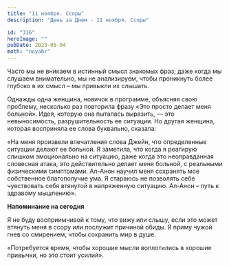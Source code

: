 ```yaml
---
title: "11 ноября. Ссоры"
description: "День за Днем - 11 ноября. Ссоры"

id: "316"
heroImage: ""
pubDate: 2023-05-04
moth: "noyabr"
---
```


Часто мы не вникаем в истинный смысл знакомых фраз; даже когда мы слушаем
внимательно, мы не анализируем, чтобы проникнуть более глубоко в их смысл – мы
привыкли их слышать.

Однажды одна женщина, новичок в программе, объясняя свою проблему, несколько
раз повторила фразу «Это просто делает меня больной». Идея, которую она
пыталась выразить, — это невыносимость, разрушительность ее ситуации. Но
другая женщина, которая восприняла ее слова буквально, сказала:

«На меня произвели впечатления слова Джейн, что определенные ситуации делают
ее больной. Я заметила, что когда я реагирую слишком эмоционально на ситуацию,
даже когда это неоправданная словесная атака, это действительно делает меня
больной, с реальными физическими симптомами. Ал-Анон научил меня сохранять мое
собственное благополучие ума. Я стараюсь не позволять себе чувствовать себя
втянутой в напряженную ситуацию. Ал-Анон – путь к здравому мышлению».

**Напоминание на сегодня**

Я не буду восприимчивой к тому, что вижу или слышу, если это может втянуть
меня в ссору или послужит причиной обиды. Я приму чужой гнев со смирением,
чтобы сохранить мир в душе.

«Потребуется время, чтобы хорошие мысли воплотились в хорошие привычки, но это
стоит усилий».
